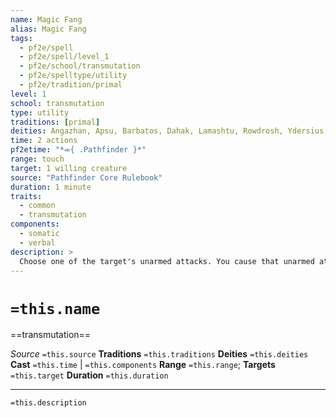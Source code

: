 ```yaml
---
name: Magic Fang
alias: Magic Fang
tags:
  - pf2e/spell
  - pf2e/spell/level_1
  - pf2e/school/transmutation
  - pf2e/spelltype/utility
  - pf2e/tradition/primal
level: 1
school: transmutation
type: utility
traditions: [primal]
deities: Angazhan, Apsu, Barbatos, Dahak, Lamashtu, Rowdrosh, Ydersius, Zevgavizeb
time: 2 actions
pf2etime: "*⬺{ .Pathfinder }*"
range: touch
target: 1 willing creature
source: "Pathfinder Core Rulebook"
duration: 1 minute
traits:
  - common
  - transmutation
components:
  - somatic
  - verbal
description: >
  Choose one of the target's unarmed attacks. You cause that unarmed attack to shine with primal energy. The unarmed attack becomes a +1 striking unarmed attack, gaining a +1 item bonus to attack rolls and increasing the number of damage dice to two if it had only one.
---
```

# `=this.name`
==transmutation==

*Source* `=this.source`
**Traditions** `=this.traditions`
**Deities** `=this.deities`
**Cast** `=this.time` | `=this.components`
**Range** `=this.range`; **Targets** `=this.target`
**Duration** `=this.duration`

***
`=this.description`